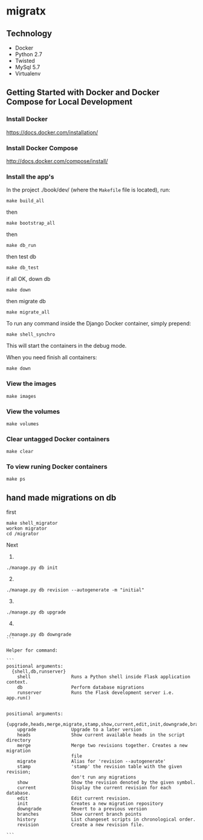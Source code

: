 migratx
========================

Technology
----------------
- Docker
- Python 2.7
- Twisted
- MySql 5.7
- Virtualenv


Getting Started with Docker and Docker Compose for Local Development
--------------------------------------------------------------------

### Install Docker

https://docs.docker.com/installation/

### Install Docker Compose

http://docs.docker.com/compose/install/

### Install the app's

In the project ./book/dev/ (where the `Makefile` file is located), run:

```
make build_all
```

then

```
make bootstrap_all
```

then

```
make db_run
```

then test db

```
make db_test
```

if all OK, down db

```
make down
```

then migrate db

```
make migrate_all
```

To run any command inside the Django Docker container, simply prepend:

```
make shell_synchro
```
This will start the containers in the debug mode.


When you need finish all containers:

```
make down
```


### View the images

```
make images
```

### View the volumes

```
make volumes
```

### Clear untagged Docker containers

```
make clear
```

### To view runing Docker containers

```
make ps
```


hand made migrations on db
--------------------------------------------------------------------

first

```
make shell_migrator
workon migrator
cd /migrator
```

Next

1.

```
./manage.py db init   
```

2.

```
./manage.py db revision --autogenerate -m "initial"
```

3.

```
./manage.py db upgrade
```

4.

````
./manage.py db downgrade
```

Helper for command:

```
positional arguments:
  {shell,db,runserver}
    shell               Runs a Python shell inside Flask application context.
    db                  Perform database migrations
    runserver           Runs the Flask development server i.e. app.run()


positional arguments:
  {upgrade,heads,merge,migrate,stamp,show,current,edit,init,downgrade,branches,history,revision}
    upgrade             Upgrade to a later version
    heads               Show current available heads in the script directory
    merge               Merge two revisions together. Creates a new migration
                        file
    migrate             Alias for 'revision --autogenerate'
    stamp               'stamp' the revision table with the given revision;
                        don't run any migrations
    show                Show the revision denoted by the given symbol.
    current             Display the current revision for each database.
    edit                Edit current revision.
    init                Creates a new migration repository
    downgrade           Revert to a previous version
    branches            Show current branch points
    history             List changeset scripts in chronological order.
    revision            Create a new revision file.

```